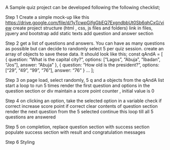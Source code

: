 A Sample quiz project can be developed following the following checklist;

Step 1
Create a simple mock-up like this https://drive.google.com/file/d/1yTcwpGifgGbEQ7ExgndbbUt0Sb6qhCxG/view
create  project structure (html , css, js files and folders)
link in files, jquery and bootstrap
add static texts
add question and answer section 

Step 2
get a list of questions and answers. You can have as many questions as possible but can decide to randomly select 5 per quiz session.
create an array of objects to save these data. It should look like this;
const qAndA = [
	{
		question: “What is the capital city?”,
		options: [“Lagos”, “Abuja”, “Ibadan”, “Jos”],
		answer: “Abuja”
	},
{
		question: “How old is the president?”,
		options: [“29”, “49”, “99”, “76”],
		answer: “76”
} 
	...
];

Step 3
on page load,
select randomly, 5 q and a objects  from the qAndA list
start a loop to run 5 times
render the first question and options in the question section or div
maintain a score point counter , initial value is 0
	
Step 4
on clicking an option, 
take the selected option in a variable
check if correct
increase score point if correct
clear contents of question section
render the next question from the 5 selected
continue this loop till all 5 questions are answered 

Step 5
on completion,
replace question section with success section
populate success section with result and congratulation messages 


Step 6
Styling
